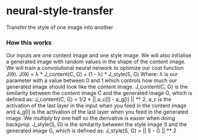 # neural-style-transfer
Transfer the style of one image into another

### How this works

Our inputs are one content image and one style image. We will also initialise a generated image with random values in the shape of the content image.
We will train a convolutional neural network to optimize our cost function J(θ).
J(θ) = λ * J_content(C, G) + (1 - λ) * J_style(S, G)
Where:
λ is our parameter with a value between 0 and 1 which controls how much our generated 
image should look like the content image.
J_content(C, G) is the similarity between the content image C and the generated image G, which is defined as: J_content(C, G) = 1/2 * || a_c[l] - a_g[l] || ** 2,
a_c is the activation of the last layer in the input when you feed in the content image and a_g[l] is the activation of the last layer when you feed in the generated image. We multiply by one half so the derivative is easier when doing backprop.
J_style(S, G) is the similarity between the style image S and the generated image G, which is defined as: J_style(S, G) = || S - G || ** 2

